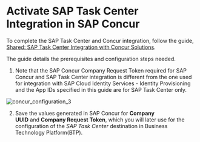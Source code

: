 # Activate SAP Task Center Integration in SAP Concur

To complete the SAP Task Center and Concur integration, follow the guide, [Shared: SAP Task Center Integration with Concur Solutions](<https://www.concurtraining.com/customers/tech_pubs/Integration/Shr_SG_Task_Center_Integration.pdf>).

The guide details the prerequisites and configuration steps needed. 

1.  Note that the SAP Concur Company Request Token required for SAP Concur and SAP Task Center integration is different from the one used for integration with SAP Cloud Identity Services - Identity Provisioning and the App IDs specified in this guide are for SAP Task Center only.

![concur_configuration_3](images/concur_configuration_3.png)

2.  Save the values generated in SAP Concur for **Company UUID** and **Company Request Token**, which you will later use for the configuration of the *SAP Task Center* destination in Business Technology Platform(BTP).
